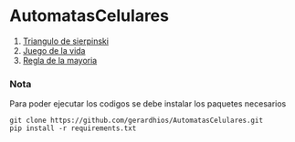 # AutomatasCelulares
1. [Triangulo de sierpinski](https://github.com/gerardhios/AutomatasCelulares/blob/main/src/trianguloSierpinski.py)
2. [Juego de la vida](https://github.com/gerardhios/AutomatasCelulares/blob/main/src/gameOfLife.py)
3. [Regla de la mayoria](https://github.com/gerardhios/AutomatasCelulares/blob/main/src/mayorityRule.py)
### Nota
Para poder ejecutar los codigos se debe instalar los paquetes necesarios

```
git clone https://github.com/gerardhios/AutomatasCelulares.git
pip install -r requirements.txt
```
